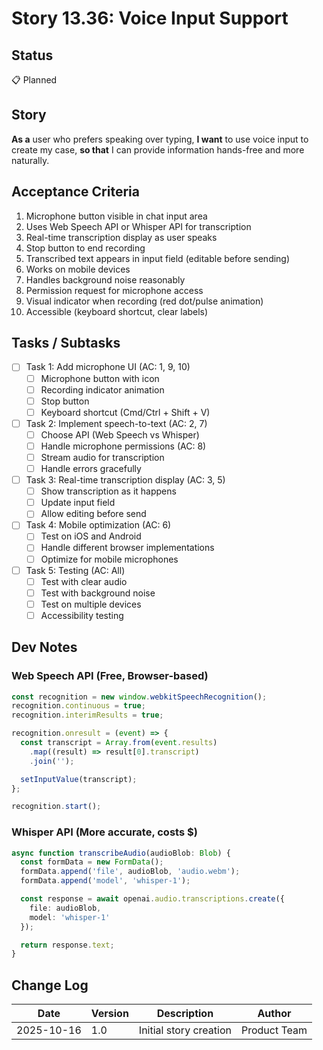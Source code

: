 # Story 13.36: Voice Input Support

## Status
📋 Planned

## Story
**As a** user who prefers speaking over typing,
**I want** to use voice input to create my case,
**so that** I can provide information hands-free and more naturally.

## Acceptance Criteria

1. Microphone button visible in chat input area
2. Uses Web Speech API or Whisper API for transcription
3. Real-time transcription display as user speaks
4. Stop button to end recording
5. Transcribed text appears in input field (editable before sending)
6. Works on mobile devices
7. Handles background noise reasonably
8. Permission request for microphone access
9. Visual indicator when recording (red dot/pulse animation)
10. Accessible (keyboard shortcut, clear labels)

## Tasks / Subtasks

- [ ] Task 1: Add microphone UI (AC: 1, 9, 10)
  - [ ] Microphone button with icon
  - [ ] Recording indicator animation
  - [ ] Stop button
  - [ ] Keyboard shortcut (Cmd/Ctrl + Shift + V)

- [ ] Task 2: Implement speech-to-text (AC: 2, 7)
  - [ ] Choose API (Web Speech vs Whisper)
  - [ ] Handle microphone permissions (AC: 8)
  - [ ] Stream audio for transcription
  - [ ] Handle errors gracefully

- [ ] Task 3: Real-time transcription display (AC: 3, 5)
  - [ ] Show transcription as it happens
  - [ ] Update input field
  - [ ] Allow editing before send

- [ ] Task 4: Mobile optimization (AC: 6)
  - [ ] Test on iOS and Android
  - [ ] Handle different browser implementations
  - [ ] Optimize for mobile microphones

- [ ] Task 5: Testing (AC: All)
  - [ ] Test with clear audio
  - [ ] Test with background noise
  - [ ] Test on multiple devices
  - [ ] Accessibility testing

## Dev Notes

### Web Speech API (Free, Browser-based)

```typescript
const recognition = new window.webkitSpeechRecognition();
recognition.continuous = true;
recognition.interimResults = true;

recognition.onresult = (event) => {
  const transcript = Array.from(event.results)
    .map((result) => result[0].transcript)
    .join('');

  setInputValue(transcript);
};

recognition.start();
```

### Whisper API (More accurate, costs $)

```typescript
async function transcribeAudio(audioBlob: Blob) {
  const formData = new FormData();
  formData.append('file', audioBlob, 'audio.webm');
  formData.append('model', 'whisper-1');

  const response = await openai.audio.transcriptions.create({
    file: audioBlob,
    model: 'whisper-1'
  });

  return response.text;
}
```

## Change Log

| Date | Version | Description | Author |
|------|---------|-------------|--------|
| 2025-10-16 | 1.0 | Initial story creation | Product Team |

